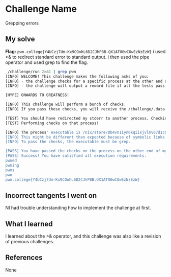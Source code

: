 # Challenge Name
Grepping errors

## My solve
**Flag:** `pwn.college{Y4UCzj7Um-Kx9COohL6D2CJhP8B.QX1ATO0wCOwEzNzEzW}`
i used >& to redirect standard error to standard output. i then used the pipe operator and used grep to find the flag.

```bash
 /challenge/run 2>&1 | grep pwn
[INFO] WELCOME! This challenge makes the following asks of you:
[INFO] - the challenge checks for a specific process at the other end of stderr : grep
[INFO] - the challenge will output a reward file if all the tests pass : /challenge/.data.txt

[HYPE] ONWARDS TO GREATNESS!

[INFO] This challenge will perform a bunch of checks.
[INFO] If you pass these checks, you will receive the /challenge/.data.txt file.

[TEST] You should have redirected my stderr to another process. Checking...
[TEST] Performing checks on that process!

[INFO] The process' executable is /nix/store/8b4vn1iyn6kqiisjvlmv67d1c0p3j6wj-gnugrep-3.11/bin/grep.
[INFO] This might be different than expected because of symbolic links (for example, from /usr/bin/python to /usr/bin/python3 to /usr/bin/python3.8).
[INFO] To pass the checks, the executable must be grep.

[PASS] You have passed the checks on the process on the other end of my stderr!
[PASS] Success! You have satisfied all execution requirements.
pwned
pwning
pwns
pwn
pwn.college{Y4UCzj7Um-Kx9COohL6D2CJhP8B.QX1ATO0wCOwEzNzEzW}
```
## Incorrect tangents I went on
NI had trouble understanding how to implement the challenge at first.

## What I learned
I learned about the >& operator, and this challenge was also like a revision of previous challenges.

## References 
None
